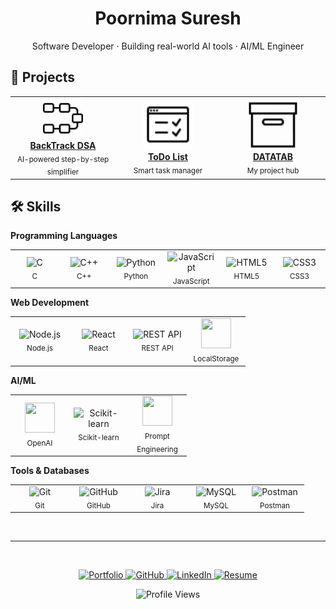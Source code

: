 <h1 align="center">Poornima Suresh</h1>
<p align="center">Software Developer · Building real-world AI tools · AI/ML Engineer</p>



## 🚀 Projects

<p align="center">
  <table>
    <tr>
      <td align="center" width="33%">
        <a href="https://datatab-backtrackdsa.onrender.com/" target="_blank">
          <img src="https://github.com/poornima20/poornima20/blob/main/assets/Backtrack.gif?raw=true" width="64"/><br>
          <b>BackTrack DSA</b></a><br>
          <sub>AI-powered step-by-step simplifier</sub>
      </td>
            <td align="center" width="33%">
        <a href="https://poornima20.github.io/DataTab-ToDoList/" target="_blank">
       <img src="https://github.com/poornima20/poornima20/blob/main/assets/To%20do%20list.gif?raw=true" width="80"/><br>
       <b>ToDo List</b></a><br>
       <sub>Smart task manager</sub>
    </td>
      <td align="center" width="33%">
        <a href="https://poornima20.github.io/DataTab-ProjectVisualizer/" target="_blank">
            <img src="https://github.com/poornima20/poornima20/blob/main/assets/DataTab.gif?raw=true" width="80"/><br>
            <b>DATATAB</b></a><br>            
        <sub>My project hub</sub>
        </td>
    </tr>
  </table>
</p>



## 🛠 Skills

**Programming Languages**  
<table>
<tr>
<td align="center" width="80">
  <img src="https://cdn.jsdelivr.net/gh/devicons/devicon/icons/c/c-original.svg" width="40" alt="C"/><br>
  <sub>C</sub>
</td>
<td align="center" width="80">
  <img src="https://cdn.jsdelivr.net/gh/devicons/devicon/icons/cplusplus/cplusplus-original.svg" width="40" alt="C++"/><br>
  <sub>C++</sub>
</td>
<td align="center" width="80">
  <img src="https://cdn.jsdelivr.net/gh/devicons/devicon/icons/python/python-original.svg" width="40" alt="Python"/><br>
  <sub>Python</sub>
</td>
<td align="center" width="80">
  <img src="https://cdn.jsdelivr.net/gh/devicons/devicon/icons/javascript/javascript-original.svg" width="40" alt="JavaScript"/><br>
  <sub>JavaScript</sub>
</td>
<td align="center" width="80">
  <img src="https://cdn.jsdelivr.net/gh/devicons/devicon/icons/html5/html5-original.svg" width="40" alt="HTML5"/><br>
  <sub>HTML5</sub>
</td>
<td align="center" width="80">
  <img src="https://cdn.jsdelivr.net/gh/devicons/devicon/icons/css3/css3-original.svg" width="40" alt="CSS3"/><br>
  <sub>CSS3</sub>
</td>
</tr>
</table>

**Web Development**  
<table>
<tr>
<td align="center" width="80">
  <img src="https://cdn.jsdelivr.net/gh/devicons/devicon/icons/nodejs/nodejs-original.svg" width="40" alt="Node.js"/><br>
  <sub>Node.js</sub>
</td>
<td align="center" width="80">
  <img src="https://cdn.jsdelivr.net/gh/devicons/devicon/icons/react/react-original.svg" width="40" alt="React"/><br>
  <sub>React</sub>
</td>
<td align="center" width="80">
  <img src="https://cdn.jsdelivr.net/gh/devicons/devicon/icons/postman/postman-original.svg" width="40" alt="REST API"/><br>
  <sub>REST API</sub>
</td>
<td align="center" width="80">
  <img src="https://img.icons8.com/ios-filled/50/000000/database.png" width="48" height="48"/><br><sub>LocalStorage</sub>
</td>
</tr>
</table>

**AI/ML**  
<table>
<tr>
<td align="center" width="80">
  <img src="https://upload.wikimedia.org/wikipedia/commons/0/04/ChatGPT_logo.svg" width="48" height="48"/><br><sub>OpenAI</sub>

</td>
<td align="center" width="80">
  <img src="https://cdn.jsdelivr.net/gh/devicons/devicon/icons/scikitlearn/scikitlearn-original.svg" width="40" alt="Scikit-learn"/><br>
  <sub>Scikit-learn</sub>
</td>
<td align="center" width="80">
  <img src="https://img.icons8.com/ios-filled/50/8A2BE2/artificial-intelligence.png" width="48" height="48"/><br><sub>Prompt Engineering</sub>

</td>
</tr>
</table>

**Tools & Databases**  
<table>
<tr>
<td align="center" width="80">
  <img src="https://cdn.jsdelivr.net/gh/devicons/devicon/icons/git/git-original.svg" width="40" alt="Git"/><br>
  <sub>Git</sub>
</td>
<td align="center" width="80">
  <img src="https://cdn.jsdelivr.net/gh/devicons/devicon/icons/github/github-original.svg" width="40" alt="GitHub"/><br>
  <sub>GitHub</sub>
</td>
<td align="center" width="80">
  <img src="https://cdn.jsdelivr.net/gh/devicons/devicon/icons/jira/jira-original.svg" width="40" alt="Jira"/><br>
  <sub>Jira</sub>
</td>
<td align="center" width="80">
  <img src="https://cdn.jsdelivr.net/gh/devicons/devicon/icons/mysql/mysql-original.svg" width="40" alt="MySQL"/><br>
  <sub>MySQL</sub>
</td>
<td align="center" width="80">
  <img src="https://cdn.jsdelivr.net/gh/devicons/devicon/icons/postman/postman-original.svg" width="40" alt="Postman"/><br>
  <sub>Postman</sub>
</td>
</tr>
</table>
<br>

---
<br>

<p align="center">
  <a href="https://poornima20.github.io/DataTab/lists" target="_blank">
    <img src="https://img.icons8.com/ios-filled/50/000000/globe.png" width="20" height="20" alt="Portfolio"/>
  </a>
  <a href="https://github.com/poornima20" target="_blank">
    <img src="https://img.icons8.com/material-outlined/64/github.png" width="20" height="20" alt="GitHub"/>
  </a>
  <a href="https://linkedin.com/in/your-profile" target="_blank">
    <img src="https://img.icons8.com/ios-filled/50/000000/linkedin.png" width="20" height="20" alt="LinkedIn"/>
  </a>
  <a href="#" target="_blank">
    <img src="https://img.icons8.com/ios-filled/50/000000/resume.png" width="20" height="20" alt="Resume"/>
  </a>
  </p>
  <p align="center">
  <img src="https://komarev.com/ghpvc/?username=poornima20&label=Profile+Views&color=000000&style=flat" alt="Profile Views" />
</p>



